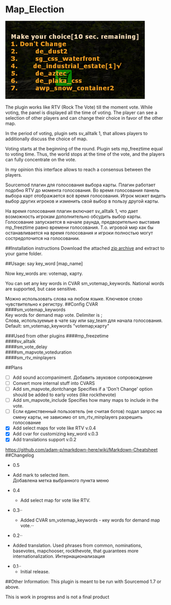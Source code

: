# Map_Election

![GitHub Logo](/fy_xbox0086.png)

The plugin works like RTV (Rock The Vote) till the moment vote. While voting, the panel is displayed all the time of voting. The player can see a selection of other players and can change their choice in favor of the other map.

In the period of voting, plugin sets sv_alltalk 1, that allows players to additionally discuss the choice of map.

Voting starts at the beginning of the round. 
Plugin sets mp_freeztime equal to voting time. Thus, the world stops at the time of the vote, and the players can fully concentrate on the vote.

In my opinion this interface allows to reach a consensus between the players.

Sourcemod плагин для голосования выбора карты.
Плагин работает подобно RTV до момента голосования.
Во время голосования панель выбора карт отображается всё время голосования.
Игрок может видеть выбор других игроков и изменить свой выбор в пользу другой карты.

На время голосования плагин включает sv_alltalk 1, что дает возможность игрокам дополнительно обсудить выбор карты.
Голосование запускается в начале раунда, предворительно выставив  mp_freeztime  равно времени голосования.
Т.о. игровой мир как бы останавливается на время голосования и игроки полностью могут состредоточится на голосовании.

##Installation instructions
Download the attached [zip archive](/Map_Election.zip ) and extract to your game folder.

##Usage:
say key_word [map_name]

Now key_words are: votemap, карту.

You can set any key words in CVAR sm_votemap_keywords.
National words are supported, but case sensitive.

Можно использовать слова на любом языке. Ключевое слово чувствительно к регистру.
##Config CVAR  
####sm_votemap_keywords  
  Key words for demand map vote. Delimiter is ;  
  Слова, используемые в чате say или say_team для начала голосования.  
  Default: sm_votemap_keywords "votemap;карту"  

###Used from other plugins
####mp_freezetime  
####sv_alltalk    
####sm_vote_delay  
####sm_mapvote_voteduration  
####sm_rtv_minplayers  


##Plans
- [ ] Add sound accompaniment. Добавить звуковое сопровождение 
- [ ] Convert more internal stuff into CVARS
- [ ] Add sm_mapvote_dontchange Specifies if a 'Don't Change' option should be added to early votes (like rockthevote)
- [ ] Add sm_mapvote_include Specifies how many maps to include in the vote.
- [ ] Если единственный пользовтель (не считая ботов) подал запрос на смену карты, не зависимо от sm_rtv_minplayers разрешить голосование
- [x] Add select maps for vote like RTV v.0.4
- [x] Add cvar for customizing key_word v.0.3
- [x] Add translations support v.0.2

https://github.com/adam-p/markdown-here/wiki/Markdown-Cheatsheet  
##Changelog
* 0.5  
 - Add mark to selected item.  
  Добавлена метка выбранного пункта меню  
 
* 0.4  
  - Add select map for vote like RTV.
 
* 0.3⋅⋅
  - Added CVAR sm_votemap_keywords - кey words for demand map vote.⋅⋅

* 0.2⋅⋅
 - Added translation. Used phrases from common, nominations, basevotes, mapchooser, rockthevote,
  that guarantees more internationalization. Интернационализация

* 0.1⋅⋅
  - Initial release.

##Other Information:
This plugin is meant to be run with Sourcemod 1.7 or above.

This is work in progress and is not a final product
